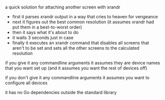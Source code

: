 a quick solution for attaching another screen with xrandr

- first it parses xrandr output in a way that cries to heaven for vengeance
- next it figures out the best common resolution (it assumes xrandr had put them in a best-to-worst order)
- then it says what it's about to do
- it waits 3 seconds just in case
- finally it executes an xrandr command that disables all screens that aren't to be set and sets all the other screens to the calculated resolution

if you give it any commandline arguments it assumes they are device names that you want set up (and it assumes you want the rest of devices off)

if you don't give it any commandline arguments it assumes you want to configure all devices

it has no Go dependencies outside the standard library

